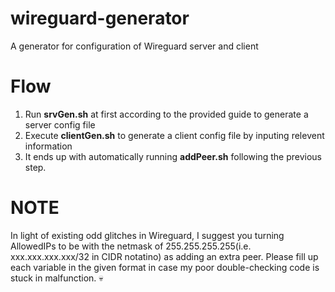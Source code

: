 # wireguard-generator
A generator for configuration of Wireguard server and client

# Flow
1. Run __srvGen.sh__ at first according to the provided guide to generate a server config file
2. Execute __clientGen.sh__ to generate a client config file by inputing relevent information
3. It ends up with automatically running __addPeer.sh__ following the previous step.

# NOTE
In light of existing odd glitches in Wireguard, I suggest you turning AllowedIPs to be with the netmask of 255.255.255.255(i.e. xxx.xxx.xxx.xxx/32 in CIDR notatino) as adding an extra peer.
Please fill up each variable in the given format in case my poor double-checking code is stuck in malfunction. 💀
